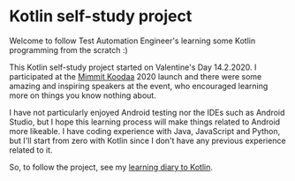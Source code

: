 # Kotlin self-study project

Welcome to follow Test Automation Engineer's learning some Kotlin programming from the scratch :)

This Kotlin self-study project started on Valentine's Day 14.2.2020. I participated at the <a href="https://mimmitkoodaa.ohjelmistoebusiness.fi/">Mimmit Koodaa</a> 2020 launch and there were some amazing and inspiring speakers at the event, who encouraged learning more on things you know nothing about.

I have not particularly enjoyed Android testing nor the IDEs such as Android Studio, but I hope this learning process will make things related to Android more likeable. I have coding experience with Java, JavaScript and Python, but I'll start from zero with Kotlin since I don't have any previous experience related to it.

So, to follow the project, see my [learning diary to Kotlin](kotlin-learning-diary.md).
